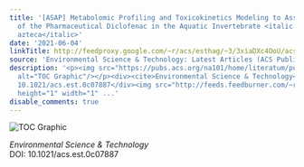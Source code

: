 ```yaml
---
title: '[ASAP] Metabolomic Profiling and Toxicokinetics Modeling to Assess the Effects
  of the Pharmaceutical Diclofenac in the Aquatic Invertebrate <italic toggle="yes">Hyalella
  azteca</italic>'
date: '2021-06-04'
linkTitle: http://feedproxy.google.com/~r/acs/esthag/~3/3xiaDXc4OoU/acs.est.0c07887
source: 'Environmental Science & Technology: Latest Articles (ACS Publications)'
description: '<p><img src="https://pubs.acs.org/na101/home/literatum/publisher/achs/journals/content/esthag/0/esthag.ahead-of-print/acs.est.0c07887/20210604/images/medium/es0c07887_0005.gif"
  alt="TOC Graphic"/></p><div><cite>Environmental Science & Technology</cite></div><div>DOI:
  10.1021/acs.est.0c07887</div><img src="http://feeds.feedburner.com/~r/acs/esthag/~4/3xiaDXc4OoU"
  height="1" width="1" ...'
disable_comments: true
---
```

<p><img src="https://pubs.acs.org/na101/home/literatum/publisher/achs/journals/content/esthag/0/esthag.ahead-of-print/acs.est.0c07887/20210604/images/medium/es0c07887_0005.gif" alt="TOC Graphic"/></p><div><cite>Environmental Science & Technology</cite></div><div>DOI: 10.1021/acs.est.0c07887</div><img src="http://feeds.feedburner.com/~r/acs/esthag/~4/3xiaDXc4OoU" height="1" width="1" ...